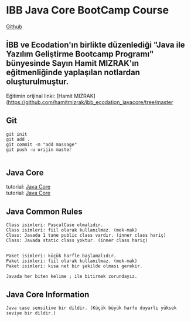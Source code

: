 # IBB Java Core BootCamp Course
[Github](https://github.com/onurdoker/Java.git )


## İBB ve Ecodation'ın birlikte düzenlediği <strong>"Java ile Yazılım Geliştirme Bootcamp Programı"</strong>  bünyesinde **Sayın Hamit MIZRAK'ın** eğitmenliğinde yaplaşılan notlardan oluşturulmuştur.<br>
Eğitimin orijinal linki: [Hamit MIZRAK](https://github.com/hamitmizrak/ibb_ecodation_javacore/tree/master

## Git
```
git init
git add .
git commit -m "add massage"
git push -u orijin master


```

## Java Core
tutorial: [Java Core](https://www.javatpoint.com/java-tutorial)<br>
tutorial: [Java Core](https://www.w3schools.com/java/default.asp)

## Java Common Rules
```
Class isimleri: PascalCase olmalıdır.
Class isimleri: fiil olarak kullanılmaz. (mek-mak)
Class: Javada 1 tane public class vardır. (inner class hariç)
Class: Javada static class yoktur. (inner class hariç)


Paket isimleri: küçük harfle başlamalıdır.
Paket isimleri: fiil olarak kullanılmaz. (mek-mak)
Paket isimleri: kısa net bir şekilde olması gerekir.
```

```shell
Javada her biten kelime ; ile bitirmek zorundayız.
```

## Java Core Information
```shell
Java case sensitive bir dildir. (Küçük büyük harfe duyarlı yüksek seviye bir dildir.)
```

```shell
```

```shell
```

```shell
```

```shell
```

```shell
```
